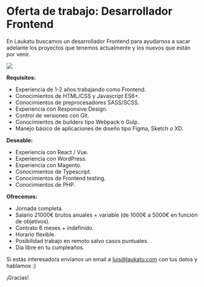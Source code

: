 # Oferta de trabajo: Desarrollador Frontend

En Laukatu buscamos un desarrollador Frontend para ayudarnos a sacar adelante los proyectos que tenemos actualmente y los nuevos que están por venir.

![](https://media.giphy.com/media/10dU7AN7xsi1I4/giphy.gif)

**Requisitos:**

- Experiencia de 1-2 años trabajando como Frontend.
- Conocimientos de HTML/CSS y Javascript ES6+.
- Conocimientos de preprocesadores SASS/SCSS.
- Experiencia con Responsive Design.
- Control de versiones con Git.
- Conocimientos de builders tipo Webpack o Gulp.
- Manejo básico de aplicaciones de diseño tipo Figma, Sketch o XD.

**Deseable:**

- Experiencia con React / Vue.
- Experiencia con WordPress.
- Experiencia con Magento.
- Conocimientos de Typescript.
- Conocimientos de Frontend testing.
- Conocimientos de PHP.

**Ofrecemos:**

- Jornada completa.
- Salario 21000€ brutos anuales + variable (de 1000€ a 5000€ en función de objetivos).
- Contrato 6 meses + indefinido.
- Horario flexible.
- Posibilidad trabajo en remoto salvo casos puntuales.
- Dia libre en tu cumpleaños.

Si estás interesado/a envíanos un email a luis@laukatu.com con tus datos y hablamos :)

¡Gracias!

